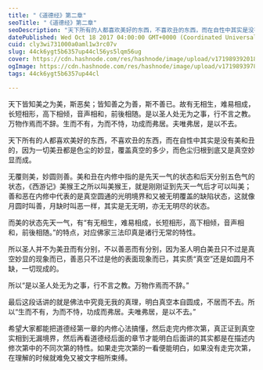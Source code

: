```yaml
---
title: "《道德经》第二章"
seoTitle: "《道德经》第二章"
seoDescription: "天下所有的人都喜欢美好的东西，不喜欢丑的东西，而在自性中其实是没有美和丑的，因为一切美丑都是色尘的妙显，覆盖真空的多少，而色尘归根到底又是真空妙显而成。"
datePublished: Wed Oct 18 2017 04:00:00 GMT+0000 (Coordinated Universal Time)
cuid: cly3wi731000a0aml1w3rc07v
slug: 44ck6ygt5b6357up44cl56ys5lqm56ug
cover: https://cdn.hashnode.com/res/hashnode/image/upload/v1719893920181/c1e62bc8-c49c-4eda-a5a9-d6aa467c0e00.jpeg
ogImage: https://cdn.hashnode.com/res/hashnode/image/upload/v1719893978801/164c2887-bafe-45d5-ae3e-e536cc599ca8.jpeg
tags: 44ck6ygt5b6357up44cl

---
```


天下皆知美之为美，斯恶矣；皆知善之为善，斯不善已。故有无相生，难易相成，长短相形，高下相倾，音声相和，前後相随。是以圣人处无为之事，行不言之教。万物作焉而不辞。生而不有，为而不恃，功成而弗居。夫唯弗居，是以不去。

天下所有的人都喜欢美好的东西，不喜欢丑的东西，而在自性中其实是没有美和丑的，因为一切美丑都是色尘的妙显，覆盖真空的多少，而色尘归根到底又是真空妙显而成。

无覆则美，妙圆则善。美和丑在内修中指的是先天一气的状态和后天分别五色气的状态，《西游记》美猴王之所以叫美猴王，就是刚刚证到先天一气后才可以叫美；善和恶在内修中代表的是真空圆通的光明境界和又被无明覆盖的缺陷状态，这就像月圆时叫善，月缺时叫恶一样，其实是无无明，亦无无明尽的状态。

而美的状态先天一气，有“有无相生，难易相成，长短相形，高下相倾，音声相和，前後相随。”的特点，对应佛家三法印真是诸行无常的特性。

所以圣人并不为美丑而有分别，不以善恶而有分别，因为圣人明白美丑只不过是真空妙显的现象而已，善恶只不过是他的表面现象而已，其实质“真空”还是如圆月不缺，一切现成的。

所以“是以圣人处无为之事，行不言之教。万物作焉而不辞。”

最后这段话讲的就是佛法中究竟无我的真理，明白真空本自圆成，不居而不去。所以“生而不有，为而不恃，功成而弗居。夫唯弗居，是以不去。”

希望大家都能把道德经第一章的内修心法搞懂，然后走完内修次第，真正证到真空实相到无漏境界，然后再看道德经后面的章节才能明白后面讲的其实都是在描述内修次第中的不同次第的特性。如果走完次第的一看便能明白，如果没有走完次第，在理解的时候就难免又被文字相所束缚。